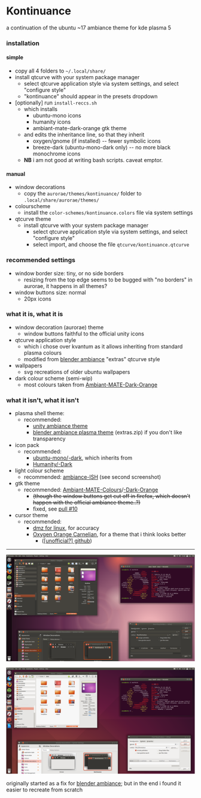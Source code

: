 # Kontinuance

a continuation of the ubuntu ~17 ambiance theme for kde plasma 5

### installation
#### simple
* copy all 4 folders to `~/.local/share/`
* install qtcurve with your system package manager
	* select qtcurve application style via system settings, and select "configure style"
	* "kontinuance" should appear in the presets dropdown
* [optionally] run `install-reccs.sh`
	* which installs
		* ubuntu-mono icons
		* humanity icons
		* ambiant-mate-dark-orange gtk theme
	+ and edits the inheritance line, so that they inherit
		* oxygen/gnome (if installed) -- fewer symbolic icons
		* breeze-dark (ubuntu-mono-dark only) -- no more black monochrome icons
	* **NB** i am not good at writing bash scripts. caveat emptor.
#### manual
* window decorations
	* copy the `aurorae/themes/kontinuance/` folder to `.local/share/aurorae/themes/`
* colourscheme
	* install the `color-schemes/kontinuance.colors` file via system settings
* qtcurve theme
	* install qtcurve with your system package manager
		* select qtcurve application style via system settings, and select "configure style"
		* select import, and choose the file `qtcurve/kontinuance.qtcurve`

### recommended settings
* window border size: tiny, or no side borders
	* resizing from the top edge seems to be bugged with "no borders" in aurorae, it happens in all themes?
* window buttons size: normal
	* 20px icons

### what it is, what it is
* window decoration (aurorae) theme
	* window buttons faithful to the official unity icons
* qtcurve application style
	* which i chose over kvantum as it allows inheriting from standard plasma colours
	* modified from [blender ambiance](https://www.pling.com/p/1136954) "extras" qtcurve style
* wallpapers
	* svg recreations of older ubuntu wallpapers
* dark colour scheme (semi-wip)
	* most colours taken from [Ambiant-MATE-Dark-Orange](https://github.com/lah7/Ambiant-MATE-Colours#installation)

### what it isn't, what it isn't
* plasma shell theme:
	* recommended:
		* [unity ambiance theme](https://www.pling.com/p/998797/)
		* [blender ambiance plasma theme](https://store.kde.org/p/1136954/) (extras.zip) if you don't like transparency
* icon pack
	* recommended:
		* [ubuntu-mono/-dark](https://packages.ubuntu.com/bionic/ubuntu-mono), which inherits from
		* [Humanity/-Dark](https://packages.ubuntu.com/bionic/humanity-icon-theme)
* light colour scheme
	* recommended: [ambiance-ISH](https://store.kde.org/p/1001434/) (see second screenshot)
* gtk theme
	* recommended: [Ambiant-MATE-Colours](https://github.com/lah7/Ambiant-MATE-Colours)/[-Dark-Orange](https://github.com/lah7/Ambiant-MATE-Colours#installation)
		* ~~(though the window buttons get cut off in firefox, which doesn't happen with the official ambiance theme..?)~~
		* fixed, see [pull #10](https://github.com/lah7/Ambiant-MATE/pull/10)
* cursor theme
	* recommended:
		* [dmz for linux](https://store.kde.org/p/1829660), for accuracy
		* [Oxygen Orange Carnelian](https://www.deviantart.com/lavalon/art/Oxygen-Cursors-76614092), for a theme that i think looks better
			* ([[unofficial?] github](https://github.com/wo2ni/Oxygen-Cursors))

---

![preview image](./.github/preview-1.png)

![preview image - light mode](./.github/preview-2.png)

originally started as a fix for [blender ambiance](https://www.pling.com/p/1136954); but in the end i found it easier to recreate from scratch

